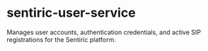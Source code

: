 # sentiric-user-service
Manages user accounts, authentication credentials, and active SIP registrations for the Sentiric platform.
